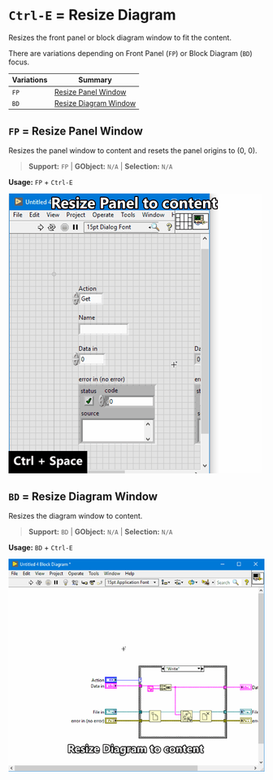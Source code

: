 # `Ctrl-E` = Resize Diagram
Resizes the front panel or block diagram window to fit the content.

There are variations depending on Front Panel (`FP`) or Block Diagram
(`BD`) focus.

| Variations | Summary |
| --- | --- |
| `FP` | [Resize Panel Window](#fp-=-resize-panel-window) |
| `BD` |  [Resize Diagram Window](#bd-resize-diagram-window)  |

## `FP` = Resize Panel Window
Resizes the panel window to content and resets the panel origins to (0, 0).

> **Support:** `FP` | **GObject:** `N/A` | **Selection:** `N/A`

**Usage:** `FP` + `Ctrl-E`

![Resize Panel gif](ctrl-e_fp.gif)

## `BD` = Resize Diagram Window
Resizes the diagram window to content.

> **Support:** `BD` | **GObject:** `N/A` | **Selection:** `N/A`

**Usage:** `BD` + `Ctrl-E`

![Resize Diagram gif](ctrl-e_bd.gif)
